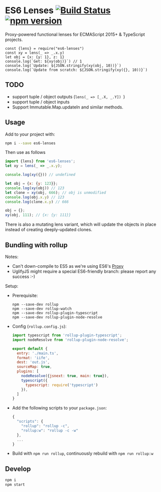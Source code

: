 # ES6 Lenses [![Build Status](https://travis-ci.org/ochafik/es6-lenses.svg?branch=master)](https://travis-ci.org/ochafik/es6-lenses) [![npm version](https://badge.fury.io/js/es6-lenses.svg)](https://badge.fury.io/js/es6-lenses)

Proxy-powered functional lenses for ECMAScript 2015+ & TypeScript projects.

```
const {lens} = require("es6-lenses")
const xy = lens(_ => _.x.y)
let obj = {x: {y: 1}, z: 1}
console.log(`Get: ${xy(obj)}`) // 1
console.log(`Update: ${JSON.stringify(xy(obj, 10))}`)
console.log(`Update from scratch: ${JSON.stringify(xy({}, 10))}`)
```

## TODO

- support tuple / object outputs (`lens(_ => [_.X, _.Y]) `) 
- support tuple / object inputs 
- Support Immutable.Map.updateIn and similar methods.

## Usage

Add to your project with:
```bash
npm i --save es6-lenses
```

Then use as follows
```js
import {lens} from 'es6-lenses';
let xy = lens(_ => _.x.y);

console.log(xy({})) // undefined

let obj = {x: {y: 123}};
console.log(xy(obj)) // 123
let clone = xy(obj, 666); // obj is unmodified
console.log(obj.x.y) // 123
console.log(clone.x.y) // 666

obj = {};
xy(obj, 111); // {x: {y: 111}}
```

There is also a mutating lens variant, which will update the objects in place instead of creating deeply-updated clones.

##  Bundling with rollup

Notes:

- Can't down-compile to ES5 as we're using ES6's [Proxy](https://developer.mozilla.org/en-US/docs/Web/JavaScript/Reference/Global_Objects/Proxy)
- UglifyJS might require a special ES6-friendly branch: please report any success :-)

Setup:

- Prerequisite:

  ```
  npm --save-dev rollup
  npm --save-dev rollup-watch
  npm --save-dev rollup-plugin-typescript
  npm --save-dev rollup-plugin-node-resolve
  ```

- Config (`rollup.config.js`):

  ```js
  import typescript from 'rollup-plugin-typescript';
  import nodeResolve from 'rollup-plugin-node-resolve';

  export default {
    entry: './main.ts',
    format: 'iife',
    dest: 'out.js',
    sourceMap: true,
    plugins: [
      nodeResolve({jsnext: true, main: true}),
      typescript({
        typescript: require('typescript')
      }),
    ]
  }
  ```

- Add the following scripts to your `package.json`:

  ```js
  {
    "scripts": {
      "rollup": "rollup -c",
      "rollup:w": "rollup -c -w"
    },
    ...
  }
  ```

- Build with `npm run rollup`, continuously rebuild with `npm run rollup:w`

## Develop

```bash
npm i
npm start
```
